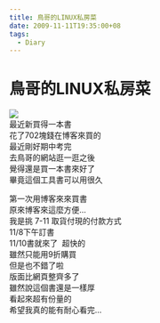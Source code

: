 ```yaml
---
title: 鳥哥的LINUX私房菜
date: 2009-11-11T19:35:00+08
tags:
  - Diary
---
```

# 鳥哥的LINUX私房菜

![](http://addons.books.com.tw/G/001/5/0010326505.jpg)  
最近新買得一本書  
花了702塊錢在博客來買的  
最近剛好期中考完  
去鳥哥的網站逛一逛之後  
覺得還是買一本書來好了  
畢竟這個工具書可以用很久  
  
第一次用博客來來買書  
原來博客來這麼方便...  
我是挑 7-11 取貨付現的付款方式  
11/8下午訂書  
11/10書就來了  超快的  
雖然只能用9折購買  
但是也不錯了啦  
版面比網頁整齊多了  
雖然說這個書還是一樣厚  
看起來超有份量的  
希望我真的能有耐心看完...
